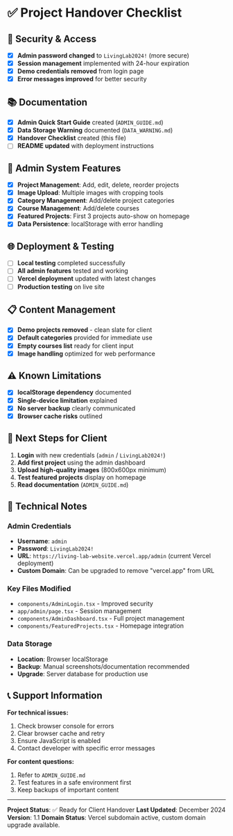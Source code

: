 # ✅ Project Handover Checklist

## 🔐 Security & Access

- [x] **Admin password changed** to `LivingLab2024!` (more secure)
- [x] **Session management** implemented with 24-hour expiration
- [x] **Demo credentials removed** from login page
- [x] **Error messages improved** for better security

## 📚 Documentation

- [x] **Admin Quick Start Guide** created (`ADMIN_GUIDE.md`)
- [x] **Data Storage Warning** documented (`DATA_WARNING.md`)
- [x] **Handover Checklist** created (this file)
- [ ] **README updated** with deployment instructions

## 🎯 Admin System Features

- [x] **Project Management**: Add, edit, delete, reorder projects
- [x] **Image Upload**: Multiple images with cropping tools
- [x] **Category Management**: Add/delete project categories
- [x] **Course Management**: Add/delete courses
- [x] **Featured Projects**: First 3 projects auto-show on homepage
- [x] **Data Persistence**: localStorage with error handling

## 🌐 Deployment & Testing

- [ ] **Local testing** completed successfully
- [ ] **All admin features** tested and working
- [ ] **Vercel deployment** updated with latest changes
- [ ] **Production testing** on live site

## 📋 Content Management

- [x] **Demo projects removed** - clean slate for client
- [x] **Default categories** provided for immediate use
- [x] **Empty courses list** ready for client input
- [x] **Image handling** optimized for web performance

## ⚠️ Known Limitations

- [x] **localStorage dependency** documented
- [x] **Single-device limitation** explained
- [x] **No server backup** clearly communicated
- [x] **Browser cache risks** outlined

## 🚀 Next Steps for Client

1. **Login** with new credentials (`admin` / `LivingLab2024!`)
2. **Add first project** using the admin dashboard
3. **Upload high-quality images** (800x600px minimum)
4. **Test featured projects** display on homepage
5. **Read documentation** (`ADMIN_GUIDE.md`)

## 🔧 Technical Notes

### **Admin Credentials**
- **Username**: `admin`
- **Password**: `LivingLab2024!`
- **URL**: `https://living-lab-website.vercel.app/admin` (current Vercel deployment)
- **Custom Domain**: Can be upgraded to remove "vercel.app" from URL

### **Key Files Modified**
- `components/AdminLogin.tsx` - Improved security
- `app/admin/page.tsx` - Session management
- `components/AdminDashboard.tsx` - Full project management
- `components/FeaturedProjects.tsx` - Homepage integration

### **Data Storage**
- **Location**: Browser localStorage
- **Backup**: Manual screenshots/documentation recommended
- **Upgrade**: Server database for production use

## 📞 Support Information

**For technical issues:**
1. Check browser console for errors
2. Clear browser cache and retry
3. Ensure JavaScript is enabled
4. Contact developer with specific error messages

**For content questions:**
1. Refer to `ADMIN_GUIDE.md`
2. Test features in a safe environment first
3. Keep backups of important content

---

**Project Status**: ✅ Ready for Client Handover
**Last Updated**: December 2024
**Version**: 1.1
**Domain Status**: Vercel subdomain active, custom domain upgrade available.
